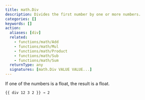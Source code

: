 ```yaml
---
title: math.Div
description: Divides the first number by one or more numbers.
categories: []
keywords: []
action:
  aliases: [div]
  related:
    - functions/math/Add
    - functions/math/Mul
    - functions/math/Product
    - functions/math/Sub
    - functions/math/Sum
  returnType: any
  signatures: [math.Div VALUE VALUE...]
---
```


If one of the numbers is a float, the result is a float.

```go-html-template
{{ div 12 3 2 }} → 2
```
